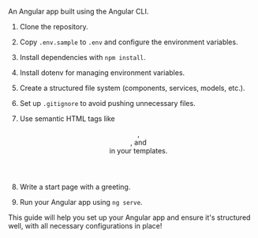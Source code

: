 An Angular app built using the Angular CLI.

1. Clone the repository.

2. Copy `.env.sample` to `.env` and configure the environment variables.

3. Install dependencies with `npm install`.

4. Install dotenv for managing environment variables.

5. Create a structured file system (components, services, models, etc.).

6. Set up `.gitignore` to avoid pushing unnecessary files.

7. Use semantic HTML tags like <header>, <main>, and <footer> in your templates.

8. Write a start page with a greeting.

9. Run your Angular app using `ng serve`.

This guide will help you set up your Angular app and ensure it's structured well, with all necessary configurations in place!
